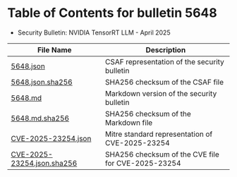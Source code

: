 # Table of Contents for bulletin 5648

 - Security Bulletin: NVIDIA TensorRT LLM - April 2025

| File Name | Description |
|-----------|-------------|
| [5648.json](5648.json) | CSAF representation of the security bulletin |
| [5648.json.sha256](5648.json.sha256) | SHA256 checksum of the CSAF file |
| [5648.md](5648.md) | Markdown version of the security bulletin |
| [5648.md.sha256](5648.md.sha256) | SHA256 checksum of the Markdown file |
| [CVE-2025-23254.json](CVE-2025-23254.json) | Mitre standard representation of CVE-2025-23254 |
| [CVE-2025-23254.json.sha256](CVE-2025-23254.json.sha256) | SHA256 checksum of the CVE file for CVE-2025-23254 |
